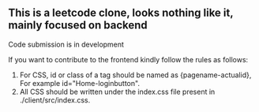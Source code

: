 ## This is a leetcode clone, looks nothing like it, mainly focused on backend
Code submission is in development

If you want to contribute to the frontend kindly follow the rules as follows:
1. For CSS, id or class of a tag should be named as {pagename-actualid}, For example id="Home-loginbutton".
2. All CSS should be written under the index.css file present in ./client/src/index.css.


